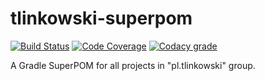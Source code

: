 # tlinkowski-superpom

[![Build Status](https://travis-ci.com/tlinkowski/tlinkowski-superpom.svg?branch=master)](https://travis-ci.com/tlinkowski/tlinkowski-superpom)
[![Code Coverage](https://img.shields.io/codecov/c/github/tlinkowski/tlinkowski-superpom.svg)](https://codecov.io/gh/tlinkowski/tlinkowski-superpom)
[![Codacy grade](https://img.shields.io/codacy/grade/81a0cef956a34083accd2f8e401a66de.svg)](https://app.codacy.com/project/tlinkowski/tlinkowski-superpom/dashboard)

A Gradle SuperPOM for all projects in "pl.tlinkowski" group.
